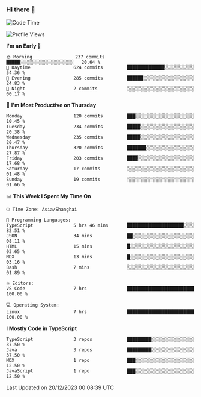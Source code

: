 ### Hi there 👋

<!--
**waynelwz/waynelwz** is a ✨ _special_ ✨ repository because its `README.md` (this file) appears on your GitHub profile.

Here are some ideas to get you started:

- 🔭 I’m currently working on ...
- 🌱 I’m currently learning ...
- 👯 I’m looking to collaborate on ...
- 🤔 I’m looking for help with ...
- 💬 Ask me about ...
- 📫 How to reach me: ...
- 😄 Pronouns: ...
- ⚡ Fun fact: ...
-->

<!--START_SECTION:waka-->
![Code Time](http://img.shields.io/badge/Code%20Time-2%2C240%20hrs%2031%20mins-blue)

![Profile Views](http://img.shields.io/badge/Profile%20Views-0-blue)

**I'm an Early 🐤** 

```text
🌞 Morning                237 commits         █████░░░░░░░░░░░░░░░░░░░░   20.64 % 
🌆 Daytime                624 commits         ██████████████░░░░░░░░░░░   54.36 % 
🌃 Evening                285 commits         ██████░░░░░░░░░░░░░░░░░░░   24.83 % 
🌙 Night                  2 commits           ░░░░░░░░░░░░░░░░░░░░░░░░░   00.17 % 
```
📅 **I'm Most Productive on Thursday** 

```text
Monday                   120 commits         ███░░░░░░░░░░░░░░░░░░░░░░   10.45 % 
Tuesday                  234 commits         █████░░░░░░░░░░░░░░░░░░░░   20.38 % 
Wednesday                235 commits         █████░░░░░░░░░░░░░░░░░░░░   20.47 % 
Thursday                 320 commits         ███████░░░░░░░░░░░░░░░░░░   27.87 % 
Friday                   203 commits         ████░░░░░░░░░░░░░░░░░░░░░   17.68 % 
Saturday                 17 commits          ░░░░░░░░░░░░░░░░░░░░░░░░░   01.48 % 
Sunday                   19 commits          ░░░░░░░░░░░░░░░░░░░░░░░░░   01.66 % 
```


📊 **This Week I Spent My Time On** 

```text
🕑︎ Time Zone: Asia/Shanghai

💬 Programming Languages: 
TypeScript               5 hrs 46 mins       █████████████████████░░░░   82.51 % 
JSON                     34 mins             ██░░░░░░░░░░░░░░░░░░░░░░░   08.11 % 
HTML                     15 mins             █░░░░░░░░░░░░░░░░░░░░░░░░   03.65 % 
MDX                      13 mins             █░░░░░░░░░░░░░░░░░░░░░░░░   03.16 % 
Bash                     7 mins              ░░░░░░░░░░░░░░░░░░░░░░░░░   01.89 % 

🔥 Editors: 
VS Code                  7 hrs               █████████████████████████   100.00 % 

💻 Operating System: 
Linux                    7 hrs               █████████████████████████   100.00 % 
```

**I Mostly Code in TypeScript** 

```text
TypeScript               3 repos             █████████░░░░░░░░░░░░░░░░   37.50 % 
Java                     3 repos             █████████░░░░░░░░░░░░░░░░   37.50 % 
MDX                      1 repo              ███░░░░░░░░░░░░░░░░░░░░░░   12.50 % 
JavaScript               1 repo              ███░░░░░░░░░░░░░░░░░░░░░░   12.50 % 
```




 Last Updated on 20/12/2023 00:08:39 UTC
<!--END_SECTION:waka-->

